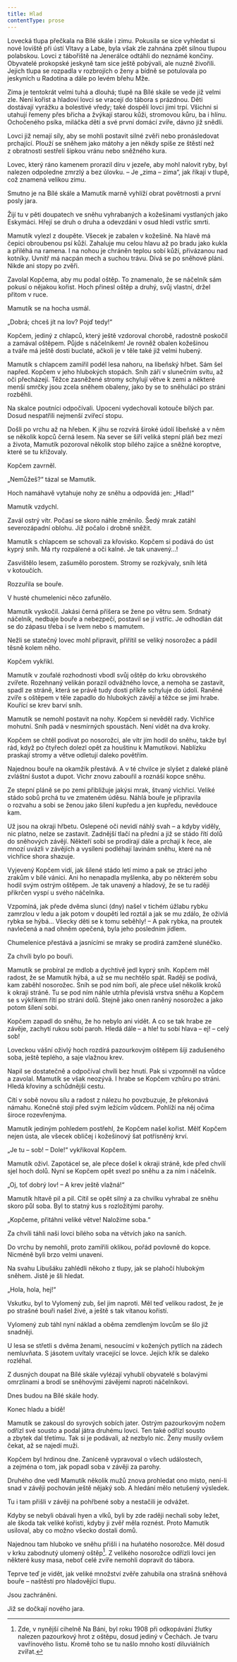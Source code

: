 ```yaml
---
title: Hlad
contentType: prose
---
```


<section>

Lovecká tlupa přečkala na Bílé skále i zimu. Pokusila se sice vyhledat si nové loviště při ústí Vltavy a Labe, byla však zle zahnána zpět silnou tlupou polabskou. Lovci z tábořiště na Jenerálce odtáhli do neznámé končiny. Obyvatelé prokopské jeskyně tam sice ještě pobývali, ale nuzně živořili. Jejich tlupa se rozpadla v rozbrojích o ženy a bídně se potulovala po jeskyních u Radotína a dále po levém břehu Mže.

Zima je tentokrát velmi tuhá a dlouhá; tlupě na Bílé skále se vede již velmi zle. Není kořist a hladoví lovci se vracejí do tábora s prázdnou. Děti dostávají vyrážku a bolestivé vředy; také dospělí lovci jimi trpí. Všichni si utahují řemeny přes břicha a žvýkají starou kůži, stromovou kůru, ba i hlínu. Ochočeného psíka, miláčka dětí a své první domácí zvíře, dávno již snědli.

Lovci již nemají síly, aby se mohli postavit silné zvěři nebo pronásledovat prchající. Plouží se sněhem jako mátohy a jen někdy spíše ze štěstí než z obratnosti sestřelí šipkou vránu nebo sněžného kura.

Lovec, který ráno kamenem prorazil díru v jezeře, aby mohl nalovit ryby, byl nalezen odpoledne zmrzlý a bez úlovku. – Je „zima – zima“, jak říkají v tlupě, což znamená velikou zimu.

Smutno je na Bílé skále a Mamutík marně vyhlíží obrat povětrnosti a první posly jara.

Žijí tu v pěti doupatech ve sněhu vyhrabaných a kožešinami vystlaných jako Eskymáci. Hřejí se druh o druha a odevzdáni v osud hledí vstříc smrti.

Mamutík vylezl z doupěte. Všecek je zabalen v kožešině. Na hlavě má čepici obroubenou psí kůží. Zahaluje mu celou hlavu až po bradu jako kukla a přiléhá na ramena. I na nohou je chráněn teplou sobí kůží, přivázanou nad kotníky. Uvnitř má nacpán mech a suchou trávu. Dívá se po sněhové pláni. Nikde ani stopy po zvěři.

Zavolal Kopčema, aby mu podal oštěp. To znamenalo, že se náčelník sám pokusí o nějakou kořist. Hoch přinesl oštěp a druhý, svůj vlastní, držel přitom v ruce.

Mamutík se na hocha usmál.

„Dobrá; chceš jít na lov? Pojď tedy!“

Kopčem, jediný z chlapců, který ještě vzdoroval chorobě, radostně poskočil a zamával oštěpem. Půjde s náčelníkem! Je rovněž obalen kožešinou a tváře má ještě dosti buclaté, ačkoli je v těle také již velmi hubený.

Mamutík s chlapcem zamířil podél lesa nahoru, na libeňský hřbet. Sám šel napřed. Kopčem v jeho hlubokých stopách. Sníh září v slunečním svitu, až oči přecházejí. Těžce zasněžené stromy schylují větve k zemi a některé menší smrčky jsou zcela sněhem obaleny, jako by se to sněhuláci po stráni rozběhli.

Na skalce poutníci odpočívali. Upoceni vydechovali kotouče bílých par. Dosud nespatřili nejmenší zvířecí stopu.

Došli po vrchu až na hřeben. K jihu se rozvírá široké údolí libeňské a v něm se několik kopců černá lesem. Na sever se šíří veliká stepní pláň bez mezí a života, Mamutík pozoroval několik stop bílého zajíce a sněžné koroptve, které se tu křižovaly.

Kopčem zavrněl.

„Nemůžeš?“ tázal se Mamutík.

Hoch namáhavě vytahuje nohy ze sněhu a odpovídá jen: „Hlad!“

Mamutík vzdychl.

Zavál ostrý vítr. Počasí se skoro náhle změnilo. Šedý mrak zatáhl severozápadní oblohu. Již počalo i drobně sněžit.

Mamutík s chlapcem se schovali za křovisko. Kopčem si podává do úst kyprý sníh. Má rty rozpálené a oči kalné. Je tak unavený…!

Zasvištělo lesem, zašumělo porostem. Stromy se rozkývaly, sníh létá v kotoučích.

Rozzuřila se bouře.

V husté chumelenici něco zafunělo.

Mamutík vyskočil. Jakási černá příšera se žene po větru sem. Srdnatý náčelník, nedbaje bouře a nebezpečí, postavil se jí vstříc. Je odhodlán dát se do zápasu třeba i se lvem nebo s mamutem.

Nežli se statečný lovec mohl připravit, přiřítil se veliký nosorožec a pádil těsně kolem něho.

Kopčem vykřikl.

Mamutík v zoufalé rozhodnosti vbodl svůj oštěp do krku obrovského zvířete. Rozehnaný velikán porazil odvážného lovce, a nemoha se zastavit, spadl ze stráně, která se právě tudy dosti příkře schyluje do údolí. Raněné zvíře s oštěpem v těle zapadlo do hlubokých závějí a těžce se jimi hrabe. Kouřící se krev barví sníh.

Mamutík se nemohl postavit na nohy. Kopčem si nevěděl rady. Vichřice mohutní. Sníh padá v nesmírných spoustách. Není vidět na dva kroky.

Kopčem se chtěl podívat po nosorožci, ale vítr jím hodil do sněhu, takže byl rád, když po čtyřech dolezl opět za houštinu k Mamutíkovi. Nablízku praskají stromy a větve odletují daleko povětřím.

Najednou bouře na okamžik přestává. A v té chvilce je slyšet z daleké pláně zvláštní šustot a dupot. Vichr znovu zabouřil a roznáší kopce sněhu.

Ze stepní pláně se po zemi přibližuje jakýsi mrak, štvaný vichřicí. Veliké stádo sobů prchá tu ve zmateném úděsu. Náhlá bouře je připravila o rozvahu a sobi se ženou jako šílení kupředu a jen kupředu, nevědouce kam.

Už jsou na okraji hřbetu. Oslepené oči nevidí náhlý svah – a kdyby viděly, nic platno, nelze se zastavit. Zadnější tlačí na přední a již se stádo řítí dolů do sněhových závějí. Někteří sobi se prodírají dále a prchají k řece, ale mnozí uvázli v závějích a vysíleni podléhají lavinám sněhu, které na ně vichřice shora shazuje.

Vyjevený Kopčem vidí, jak šílené stádo letí mimo a pak se ztrácí jeho zrakům v bílé vánici. Ani ho nenapadla myšlenka, aby po některém sobu hodil svým ostrým oštěpem. Je tak unavený a hladový, že se tu raději přikrčen vyspí u svého náčelníka.

Vzpomíná, jak přede dvěma slunci (dny) našel v tichém úžlabu rybku zamrzlou v ledu a jak potom v doupěti led roztál a jak se mu zdálo, že oživlá rybka se hýbá… Všecky děti se k tomu seběhly! – A pak rybka, na proutek navlečená a nad ohněm opečená, byla jeho posledním jídlem.

</section>

<section>

Chumelenice přestává a jasnícími se mraky se prodírá zamžené slunéčko.

Za chvíli bylo po bouři.

Mamutík se probíral ze mdlob a dychtivě jedl kyprý sníh. Kopčem měl radost, že se Mamutík hýbá, a už se mu nechtělo spát. Raději se podívá, kam zaběhl nosorožec. Sníh se pod ním boří, ale přece ušel několik kroků k okraji stráně. Tu se pod ním náhle utrhla převislá vrstva sněhu a Kopčem se s výkřikem řítí po stráni dolů. Stejně jako onen raněný nosorožec a jako potom šílení sobi.

Kopčem zapadl do sněhu, že ho nebylo ani vidět. A co se tak hrabe ze závěje, zachytí rukou sobí paroh. Hledá dále – a hle! tu sobí hlava – ej! – celý sob!

Loveckou vášní oživlý hoch rozdírá pazourkovým oštěpem šíji zadušeného soba, ještě teplého, a saje vlažnou krev.

Napil se dostatečně a odpočíval chvíli bez hnutí. Pak si vzpomněl na vůdce a zavolal. Mamutík se však neozývá. I hrabe se Kopčem vzhůru po stráni. Hledá křoviny a schůdnější cestu.

Cítí v sobě novou sílu a radost z nálezu ho povzbuzuje, že překonává námahu. Konečně stojí před svým ležícím vůdcem. Pohlíží na něj očima široce rozevřenýma.

Mamutík jediným pohledem postřehl, že Kopčem našel kořist. Mělť Kopčem nejen ústa, ale všecek obličej i kožešinový šat potřísněný krví.

„Je tu – sob! – Dole!“ vykřikoval Kopčem.

Mamutík oživl. Zapotácel se, ale přece došel k okraji stráně, kde před chvílí sjel hoch dolů. Nyní se Kopčem opět svezl po sněhu a za ním i náčelník.

„Oj, toť dobrý lov! – A krev ještě vlažná!“

Mamutík hltavě pil a pil. Cítil se opět silný a za chvilku vyhrabal ze sněhu skoro půl soba. Byl to statný kus s rozložitými parohy.

„Kopčeme, přitáhni veliké větve! Naložíme soba.“

Za chvíli táhli naši lovci bílého soba na větvích jako na saních.

Do vrchu by nemohli, proto zamířili oklikou, pořád povlovně do kopce. Nicméně byli brzo velmi unaveni.

Na svahu Libušáku zahlédli někoho z tlupy, jak se plahočí hlubokým sněhem. Jistě je šli hledat.

„Hola, hola, hej!“

Vskutku, byl to Vylomený zub, šel jim naproti. Měl teď velikou radost, že je po strašné bouři našel živé, a ještě s tak vítanou kořistí.

Vylomený zub táhl nyní náklad a oběma zemdleným lovcům se šlo již snadněji.

U lesa se střetli s dvěma ženami, nesoucími v kožených pytlích na zádech nemluvňata. S jásotem uvítaly vracející se lovce. Jejich křik se daleko rozléhal.

Z dusných doupat na Bílé skále vylézají vyhublí obyvatelé s bolavými omrzlinami a brodí se sněhovými závějemi naproti náčelníkovi.

Dnes budou na Bílé skále hody.

Konec hladu a bídě!

Mamutík se zakousl do syrových sobích jater. Ostrým pazourkovým nožem odřízl své sousto a podal játra druhému lovci. Ten také odřízl sousto a zbytek dal třetímu. Tak si je podávali, až nezbylo nic. Ženy musily ovšem čekat, až se najedí muži.

Kopčem byl hrdinou dne. Zaníceně vypravoval o všech událostech, a zejména o tom, jak popadl soba v závěji za parohy.

Druhého dne vedl Mamutík několik mužů znova prohledat ono místo, není-li snad v závěji pochován ještě nějaký sob. A hledání mělo netušený výsledek.

Tu i tam přišli v závěji na pohřbené soby a nestačili je odvážet.

Kdyby se nebyli obávali hyen a vlků, byli by zde raději nechali soby ležet, ale škoda tak veliké kořisti, kdyby ji zvěř měla roznést. Proto Mamutík usiloval, aby co možno všecko dostali domů.

Najednou tam hluboko ve sněhu přišli i na huňatého nosorožce. Měl dosud v krku zabodnutý ulomený oštěp[^15]. Z velikého nosorožce odřízli lovci jen některé kusy masa, neboť celé zvíře nemohli dopravit do tábora.

Teprve teď je vidět, jak veliké množství zvěře zahubila ona strašná sněhová bouře – naštěstí pro hladovějící tlupu.

Jsou zachráněni.

Již se dočkají nového jara.

</section>

<section>

[^15]: Zde, v nynější cihelně Na Báni, byl roku 1908 při odkopávání žlutky nalezen pazourkový hrot z oštěpu, dosud jediný v Čechách. Je tvaru vavřínového listu. Kromě toho se tu našlo mnoho kostí diluviálních zvířat.

</section>

